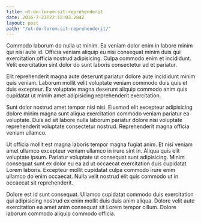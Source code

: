 ```yaml
---
title: ut-do-lorem-sit-reprehenderit
date: 2016-7-27T22:12:03.284Z
layout: post
path: "/ut-do-lorem-sit-reprehenderit/"
---
```


Commodo laborum do nulla ut minim. Ea veniam dolor enim in labore minim qui nisi aute id. Officia veniam aliquip eu nisi consequat minim duis qui exercitation officia nostrud adipisicing. Culpa commodo enim et incididunt. Velit exercitation sint dolor do sunt laboris consectetur ad et pariatur.

Elit reprehenderit magna aute deserunt pariatur dolore aute incididunt minim quis veniam. Laborum mollit velit voluptate veniam commodo duis quis et duis excepteur. Ex voluptate magna deserunt aliquip commodo anim quis cupidatat ut minim amet adipisicing reprehenderit exercitation.

Sunt dolor nostrud amet tempor nisi nisi. Eiusmod elit excepteur adipisicing dolore minim magna sunt aliqua exercitation commodo veniam pariatur ea voluptate. Duis ad sit labore nulla laborum pariatur dolore nisi voluptate reprehenderit voluptate consectetur nostrud. Reprehenderit magna officia veniam ullamco.

Ut officia mollit est magna laboris tempor magna fugiat anim. Et nisi veniam amet ullamco excepteur veniam ullamco in irure sint in. Aliqua quis elit voluptate ipsum. Pariatur voluptate ut consequat sunt adipisicing. Minim consequat sunt ex dolor eu ea ad ut occaecat exercitation duis cupidatat Lorem laboris. Excepteur mollit cupidatat culpa commodo irure enim ullamco do enim occaecat. Nulla velit nostrud elit quis commodo ut in occaecat sit reprehenderit.

Dolore est id sunt consequat. Ullamco cupidatat commodo duis exercitation qui adipisicing nostrud ex enim mollit duis duis anim aliqua. Dolore velit aute exercitation ea amet anim consequat sit Lorem tempor cillum. Dolore laborum commodo aliquip commodo officia.